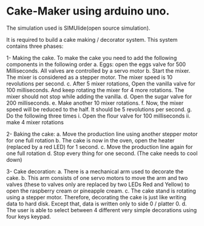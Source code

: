 # Cake-Maker using arduino uno.

The simulation used is SIMUlide(open source simulation).

It is required to build a cake making / decorator system. This system contains three phases:

1- Making the cake. To make the cake you need to add the following components in the following order
a. Eggs: open the eggs valve for 500 Milliseconds. All valves are controlled by a servo motor
b. Start the mixer. The mixer is considered as a stepper motor. The mixer speed is 10 revolutions per
second.
c. After 5 mixer rotations, Open the vanilla valve for 100 milliseconds. And keep rotating the mixer
for 4 more rotations. The mixer should not stop while adding the vanilla.
d. Open the sugar valve for 200 milliseconds.
e. Make another 10 mixer rotations.
f. Now, the mixer speed will be reduced to the half. It should be 5 revolutions per second.
g. Do the following three times
  i. Open the flour valve for 100 milliseconds
  ii. make 4 mixer rotations

2- Baking the cake:
a. Move the production line using another stepper motor for one full rotation
b. The cake is now in the oven, open the heater (replaced by a red LED) for 1 second.
c. Move the production line again for one full rotation
d. Stop every thing for one second. (The cake needs to cool down)

3- Cake decoration:
a. There is a mechanical arm used to decorate the cake.
b. This arm consists of one servo motors to move the arm and two valves (these to valves only are
replaced by two LEDs Red and Yellow) to open the raspberry cream or pineapple cream.
c. The cake stand is rotating using a stepper motor. Therefore, decorating the cake is just like writing
data to hard disk. Except that, data is written only to side 0 / platter 0.
d. The user is able to select between 4 different very simple decorations using four keys keypad.
